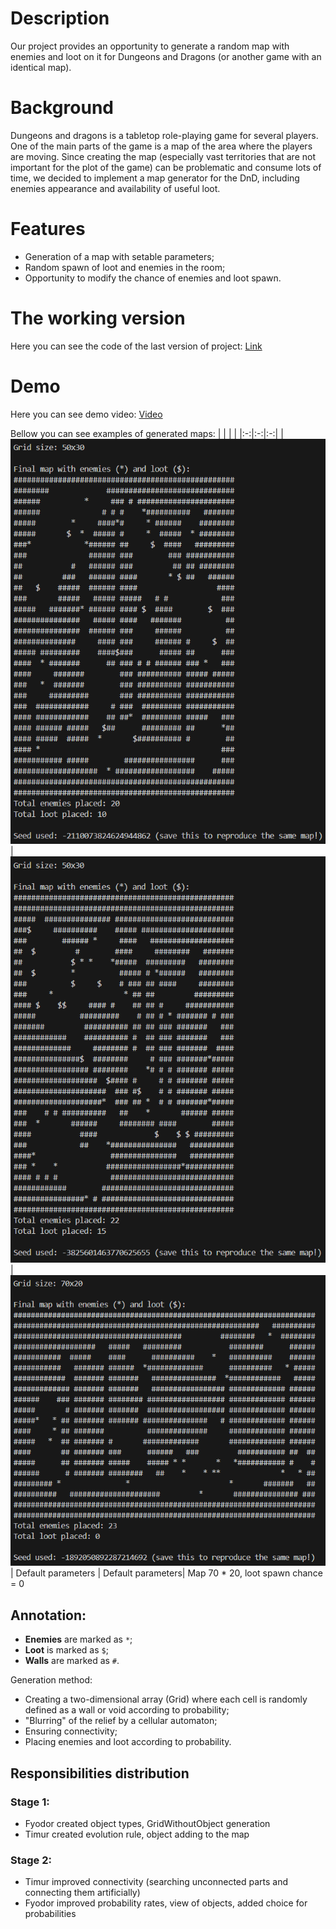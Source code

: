# Description
Our project provides an opportunity to generate a random map with enemies and loot on it for Dungeons and Dragons (or another game with an identical map).
# Background
Dungeons and dragons is a tabletop role-playing game for several players. One of
the main parts of the game is a map of the area where the players are moving.
Since creating the map (especially vast territories that are not important for
the plot of the game) can be problematic and consume lots of time, we decided
to implement a map generator for the DnD, including enemies appearance and
availability of useful loot.
# Features
* Generation of a map with setable parameters;
* Random spawn of loot and enemies in the room;
* Opportunity to modify the chance of enemies and loot spawn.
# The working version
Here you can see the code of the last version of project: [Link](app\Main.hs)
# Demo
Here you can see demo video: [Video](https://drive.google.com/file/d/1Ao8013NjCw8gYMPixqgQZKUjtOQTH7aT/view?usp=drivesdk)

Bellow you can see examples of generated maps:
| | | | 
|:-:|:-:|:-:|
| ![](demo-images/image1.png) | ![](demo-images/image2.png)| ![](demo-images/image3.png)
| Default parameters | Default parameters| Map 70 * 20, loot spawn chance = 0

## Annotation:
* **Enemies** are marked as `*`;
* **Loot** is marked as `$`;
* **Walls** are marked as `#`.

Generation method:
* Creating a two-dimensional array (Grid) where each cell is randomly defined as a wall or void according to probability;
* "Blurring" of the relief by a cellular automaton;
* Ensuring connectivity;
* Placing enemies and loot according to probability.

## Responsibilities distribution
### Stage 1:
* Fyodor created object types, GridWithoutObject generation 
* Timur created evolution rule, object adding to the map
### Stage 2:
* Timur improved connectivity (searching unconnected parts and connecting them artificially)
* Fyodor improved probability rates, view of objects, added choice for probabilities
